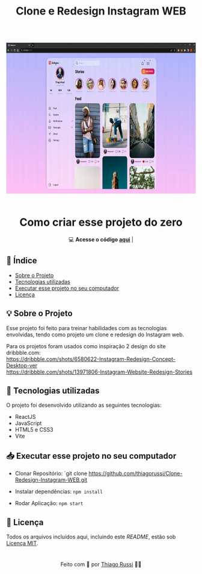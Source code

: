 
  <h1 align="center">Clone e Redesign Instagram WEB</h1> 
  <br><br>

<p align="center">
  <img height="400px" src="https://github.com/thiagorussi/Clone-Redesign-Instagram-WEB/blob/main/20221013_195255.gif"/>
  <br><br>
</p>

<h1 align="center">Como criar esse projeto do zero</h1> 
<div align="center">

💻 **Acesse o código [aqui](https://github.com/thiagorussi/Clone-Redesign-Instagram-WEB/blob/main/src/App.jsx)** | 
 

</div>


## 📑 Índice

- [Sobre o Projeto](#-sobre-o-projeto)
- [Tecnologias utilizadas](#-tecnologias-utilizadas)
- [Executar esse projeto no seu computador](#-Executar-esse-projeto-no-seu-computador)
- [Licença](#-licença)

## 💡 Sobre o Projeto

Esse projeto foi feito para treinar habilidades com as tecnologias envolvidas, tendo como projeto um clone e redesign do Instagram web.

Para os projetos foram usados como inspiração 2 design do site dribbble.com:<br>
https://dribbble.com/shots/6580622-Instagram-Redesign-Concept-Desktop-ver<br>
https://dribbble.com/shots/13971806-Instagram-Website-Redesign-Stories

## 🚀 Tecnologias utilizadas

O projeto foi desenvolvido utilizando as seguintes tecnologias:

- ReactJS
- JavaScript
- HTML5 e CSS3
- Vite


## 📥 Executar esse projeto no seu computador

- Clonar Repositório: `git clone https://github.com/thiagorussi/Clone-Redesign-Instagram-WEB.git

- Instalar dependências: `npm install`
- Rodar Aplicação: `npm start`


## 📕 Licença

Todos os arquivos incluídos aqui, incluindo este _README_, estão sob [Licença MIT](./LICENSE).

#
<div align = "center">Feito com 🖤 por <a href="https://www.linkedin.com/in/thiago-russi-79aa3b163/">Thiago Russi</a> 👨‍💻 </div>
